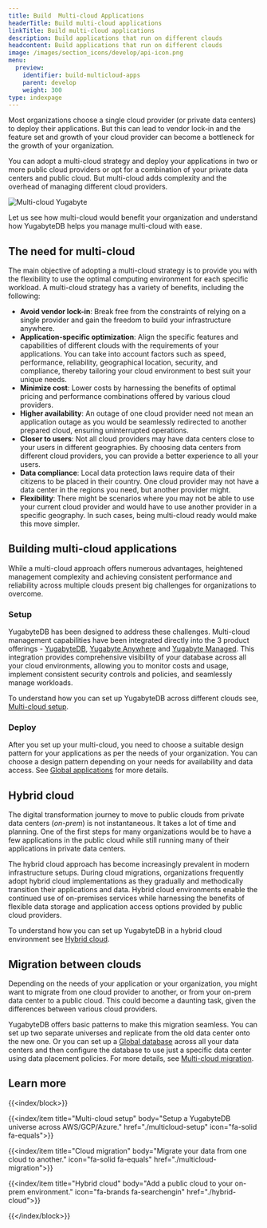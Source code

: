 ```yaml
---
title: Build  Multi-cloud Applications
headerTitle: Build multi-cloud applications
linkTitle: Build multi-cloud applications
description: Build applications that run on different clouds
headcontent: Build applications that run on different clouds
image: /images/section_icons/develop/api-icon.png
menu:
  preview:
    identifier: build-multicloud-apps
    parent: develop
    weight: 300
type: indexpage
---
```


Most organizations choose a single cloud provider (or private data centers) to deploy their applications. But this can lead to vendor lock-in and the feature set and growth of your cloud provider can become a bottleneck for the growth of your organization.

You can adopt a multi-cloud strategy and deploy your applications in two or more public cloud providers or opt for a combination of your private data centers and public cloud. But multi-cloud adds complexity and the overhead of managing different cloud providers.

![Multi-cloud Yugabyte](/images/develop/multicloud/multicloud-global-spread.png)

Let us see how multi-cloud would benefit your organization and understand how YugabyteDB helps you manage multi-cloud with ease.

## The need for multi-cloud

The main objective of adopting a multi-cloud strategy is to provide you with the flexibility to use the optimal computing environment for each specific workload. A multi-cloud strategy has a variety of benefits, including the following:

- **Avoid vendor lock-in**: Break free from the constraints of relying on a single provider and gain the freedom to build your infrastructure anywhere.
- **Application-specific optimization**: Align the specific features and capabilities of different clouds with the requirements of your applications. You can take into account factors such as speed, performance, reliability, geographical location, security, and compliance, thereby tailoring your cloud environment to best suit your unique needs.
- **Minimize cost**: Lower costs by harnessing the benefits of optimal pricing and performance combinations offered by various cloud providers.
- **Higher availability**: An outage of one cloud provider need not mean an application outage as you would be seamlessly redirected to another prepared cloud, ensuring uninterrupted operations.
- **Closer to users**: Not all cloud providers may have data centers close to your users in different geographies. By choosing data centers from different cloud providers, you can provide a better experience to all your users.
- **Data compliance**: Local data protection laws require data of their citizens to be placed in their country. One cloud provider may not have a data center in the regions you need, but another provider might.
- **Flexibility**: There might be scenarios where you may not be able to use your current cloud provider and would have to use another provider in a specific geography. In such cases, being multi-cloud ready would make this move simpler.

## Building multi-cloud applications

While a multi-cloud approach offers numerous advantages, heightened management complexity and achieving consistent performance and reliability across multiple clouds present big challenges for organizations to overcome.

### Setup

YugabyteDB has been designed to address these challenges. Multi-cloud management capabilities have been integrated directly into the 3 product offerings - [YugabyteDB](../../), [Yugabyte Anywhere](../../yugabyte-platform/) and [Yugabyte Managed](../../yugabyte-cloud/). This integration provides comprehensive visibility of your database across all your cloud environments, allowing you to monitor costs and usage, implement consistent security controls and policies, and seamlessly manage workloads.

To understand how you can set up YugabyteDB across different clouds see, [Multi-cloud setup](./multicloud-setup).

### Deploy

After you set up your multi-cloud, you need to choose a suitable design pattern for your applications as per the needs of your organization. You can choose a design pattern depending on your needs for availability and data access. See [Global applications](../build-global-apps/) for more details.

## Hybrid cloud

The digital transformation journey to move to public clouds from private data centers (_on-prem_) is not instantaneous. It takes a lot of time and planning. One of the first steps for many organizations would be to have a few applications in the public cloud while still running many of their applications in private data centers.

The hybrid cloud approach has become increasingly prevalent in modern infrastructure setups. During cloud migrations, organizations frequently adopt hybrid cloud implementations as they gradually and methodically transition their applications and data. Hybrid cloud environments enable the continued use of on-premises services while harnessing the benefits of flexible data storage and application access options provided by public cloud providers.

To understand how you can set up YugabyteDB in a hybrid cloud environment see [Hybrid cloud](./hybrid-cloud).

## Migration between clouds

Depending on the needs of your application or your organization, you might want to migrate from one cloud provider to another, or from your on-prem data center to a public cloud. This could become a daunting task, given the differences between various cloud providers.

YugabyteDB offers basic patterns to make this migration seamless. You can set up two separate universes and replicate from the old data center onto the new one. Or you can set up a [Global database](../build-global-apps/global-database) across all your data centers and then configure the database to use just a specific data center using data placement policies. For more details, see [Multi-cloud migration](./multicloud-migration).

## Learn more

{{<index/block>}}

{{<index/item
    title="Multi-cloud setup"
    body="Setup a YugabyteDB universe across AWS/GCP/Azure."
    href="./multicloud-setup"
    icon="fa-solid fa-equals">}}

{{<index/item
    title="Cloud migration"
    body="Migrate your data from one cloud to another."
    icon="fa-solid fa-equals"
    href="./multicloud-migration">}}

{{<index/item
    title="Hybrid cloud"
    body="Add a public cloud to your on-prem environment."
    icon="fa-brands fa-searchengin"
    href="./hybrid-cloud">}}

<!-- {{<index/item
    title="Bank of Anthos"
    body="Full fledged example of a Banking application using YugabyteDB on a multi-cloud setup."
    icon="fa-solid fa-music"
    href="https://github.com/yugabyte/bank-of-anthos">}} -->

{{</index/block>}}
